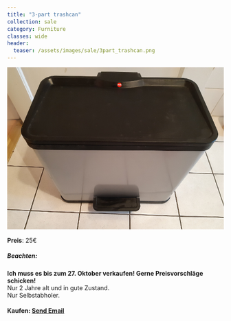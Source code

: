 ```yaml
---
title: "3-part trashcan"
collection: sale
category: Furniture
classes: wide
header: 
  teaser: /assets/images/sale/3part_trashcan.png
---
```




<a href="">
  <img src="/assets/images/sale/3part_trashcan.png" alt="3-part trashcan">
</a>

**Preis**: 25€

##### Beachten:
**Ich muss es bis zum 27. Oktober verkaufen! Gerne Preisvorschläge schicken!**<br>
Nur 2 Jahre alt und in gute Zustand.<br>
Nur Selbstabholer.

#### Kaufen: <a href = "mailto:digitaldasler@gmail.com?subject=3-part trashcan">Send Email</a>

